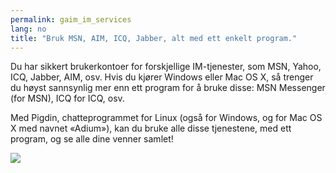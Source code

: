 ```yaml
---
permalink: gaim_im_services
lang: no
title: "Bruk MSN, AIM, ICQ, Jabber, alt med ett enkelt program."
---
```


Du har sikkert brukerkontoer for forskjellige IM-tjenester, som MSN, Yahoo, ICQ, Jabber, AIM, osv. Hvis du kjører Windows eller Mac OS X, så trenger du høyst sannsynlig mer enn ett program for å bruke disse: MSN Messenger (for MSN), ICQ for ICQ, osv.

Med Pigdin, chatteprogrammet for Linux (også for Windows, og for Mac OS X med navnet «Adium»), kan du bruke alle disse tjenestene, med ett program, og se alle dine venner samlet!

<img src="Images/gaim_im_services.png" />

  

